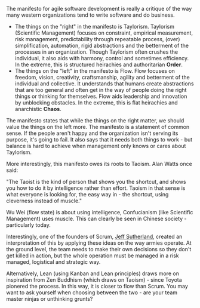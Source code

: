 The manifesto for agile software development is really a critique of the way many western organizations tend to write software and do business.

- The things on the "right" in the manifesto is Taylorism. Taylorism (Scientific Management) focuses on constraint, empirical measurement, risk management, predictability through repeatable process, (over) simplification, automation, rigid abstractions and the betterment of the processes in an organization. Though Taylorism often crushes the individual, it also aids with harmony, control and sometimes efficiency. In the extreme, this is structured heirachies and authoritarian **Order**.
- The things on the "left" in the manifesto is Flow. Flow focuses on freedom, vision, creativity, craftsmanship, agility and betterment of the individual and collective. It understands that humans create abstractions that are too general and often get in the way of people doing the right things or thinking for themselves. Flow aids leadership and innovation by unblocking obstacles. In the extreme, this is flat heirachies and anarchistic **Chaos**.

The manifesto states that while the things on the right matter, we should value the things on the left more. The manifesto is a statement of common sense. If the people aren't happy and the organization isn't serving its purpose, it's going to fail. It also says that it needs both things to work - but balance is hard to achieve when management only knows or cares about Taylorism.

More interestingly, this manifesto owes its roots to Taoism. Alan Watts once said:

"The Taoist is the kind of person that shows you the shortcut, and shows you how to do it by intelligence rather than effort. Taoism in that sense is what everyone is looking for, the easy way in - the shortcut, using cleverness instead of muscle."

Wu Wei (flow state) is about using intelligence, Confucianism (like Scientific Management) uses muscle. This can clearly be seen in Chinese society - particularly today.

Interestingly, one of the founders of Scrum, [Jeff Sutherland](https://en.wikipedia.org/wiki/Jeff_Sutherland#Military_career), created an interpretation of this by applying these ideas on the way armies operate. At the ground level, the team needs to make their own decisions so they don't get killed in action, but the whole operation must be managed in a risk managed, logistical and strategic way.

Alternatively, Lean (using Kanban and Lean principles) draws more on inspiration from Zen Buddhism (which draws on Taoism) - since Toyota pionered the process. In this way, it is closer to flow than Scrum. You may want to ask yourself when choosing between the two - are your team master ninjas or unthinking grunts?